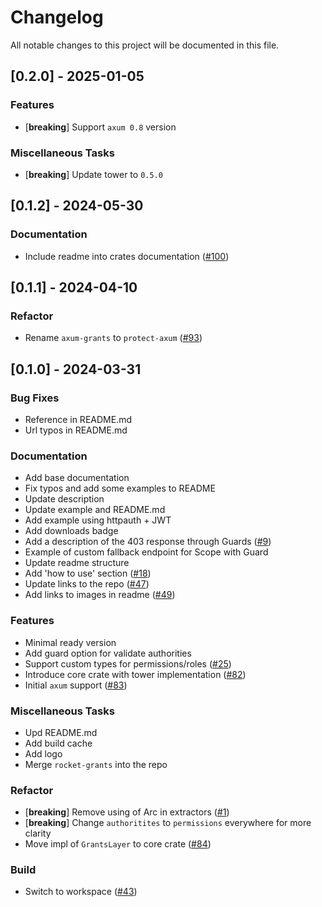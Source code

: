 # Changelog

All notable changes to this project will be documented in this file.

## [0.2.0] - 2025-01-05

### Features

- [**breaking**] Support `axum 0.8` version

### Miscellaneous Tasks

- [**breaking**] Update tower to `0.5.0`

<!-- generated by git-cliff -->
## [0.1.2] - 2024-05-30

### Documentation

- Include readme into crates documentation ([#100](https://github.com/DDtKey/protect-endpoints/pull/100))

<!-- generated by git-cliff -->
## [0.1.1] - 2024-04-10

### Refactor

- Rename `axum-grants` to `protect-axum` ([#93](https://github.com/DDtKey/protect-endpoints/pull/93))

<!-- generated by git-cliff -->
## [0.1.0] - 2024-03-31

### Bug Fixes

- Reference in README.md
- Url typos in README.md

### Documentation

- Add base documentation
- Fix typos and add some examples to README
- Update description
- Update example and README.md
- Add example using httpauth + JWT
- Add downloads badge
- Add a description of the 403 response through Guards ([#9](https://github.com/DDtKey/protect-endpoints/pull/9))
- Example of custom fallback endpoint for Scope with Guard
- Update readme structure
- Add 'how to use' section ([#18](https://github.com/DDtKey/protect-endpoints/pull/18))
- Update links to the repo ([#47](https://github.com/DDtKey/protect-endpoints/pull/47))
- Add links to images in readme ([#49](https://github.com/DDtKey/protect-endpoints/pull/49))

### Features

- Minimal ready version
- Add guard option for validate authorities
- Support custom types for permissions/roles ([#25](https://github.com/DDtKey/protect-endpoints/pull/25))
- Introduce core crate with tower implementation  ([#82](https://github.com/DDtKey/protect-endpoints/pull/82))
- Initial `axum` support ([#83](https://github.com/DDtKey/protect-endpoints/pull/83))

### Miscellaneous Tasks

- Upd README.md
- Add build cache
- Add logo
- Merge `rocket-grants` into the repo

### Refactor

- [**breaking**] Remove using of Arc in extractors ([#1](https://github.com/DDtKey/protect-endpoints/pull/1))
- [**breaking**] Change `authoritites` to `permissions` everywhere for more clarity
- Move impl of `GrantsLayer` to core crate ([#84](https://github.com/DDtKey/protect-endpoints/pull/84))

### Build

- Switch to workspace ([#43](https://github.com/DDtKey/protect-endpoints/pull/43))

<!-- generated by git-cliff -->
